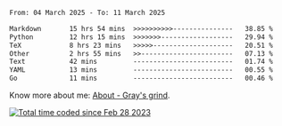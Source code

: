 <!--START_SECTION:waka-->

```txt
From: 04 March 2025 - To: 11 March 2025

Markdown       15 hrs 54 mins  >>>>>>>>>>---------------   38.85 %
Python         12 hrs 15 mins  >>>>>>>------------------   29.94 %
TeX            8 hrs 23 mins   >>>>>--------------------   20.51 %
Other          2 hrs 55 mins   >>-----------------------   07.13 %
Text           42 mins         -------------------------   01.74 %
YAML           13 mins         -------------------------   00.55 %
Go             11 mins         -------------------------   00.46 %
```

<!--END_SECTION:waka-->

<!-- [![grayxu's github stats](https://github-readme-stats.vercel.app/api?username=grayxu&count_private=true&show_icons=true)](https://github.com/grayxu) -->

Know more about me: [About - Gray's grind](https://www.grayxu.cn/).
<p align="left">
  <a href="https://wakatime.com/@c69eb31e-43a1-463f-8968-c3449e386f57"><img src="https://wakatime.com/badge/user/c69eb31e-43a1-463f-8968-c3449e386f57.svg" title="Total time coded since Feb 28 2023" /></a>
</p>


